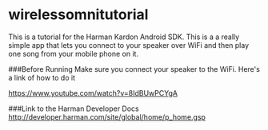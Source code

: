 # wirelessomnitutorial

This is a tutorial for the Harman Kardon Android SDK.
This is a a really simple app that lets you connect to your speaker over WiFi and then play one song from your mobile phone on it.

###Before Running
Make sure you connect your speaker to the WiFi. Here's a link of how to do it

https://www.youtube.com/watch?v=8IdBUwPCYgA

###Link to the Harman Developer Docs
http://developer.harman.com/site/global/home/p_home.gsp
